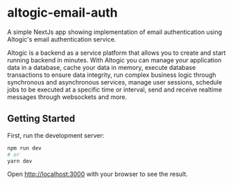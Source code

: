 # altogic-email-auth

A simple NextJs app showing implementation of email authentication using Altogic's email authentication service.

Altogic is a backend as a service platform that allows you to create and start running backend in minutes. With Altogic you can manage your application data in a database, cache your data in memory, execute database transactions to ensure data integrity, run complex business logic through synchronous and asynchronous services, manage user sessions, schedule jobs to be executed at a specific time or interval, send and receive realtime messages through websockets and more.

## Getting Started

First, run the development server:

```bash
npm run dev
# or
yarn dev
```

Open [http://localhost:3000](http://localhost:3000) with your browser to see the result.
